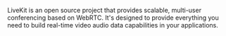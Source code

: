 LiveKit is an open source project that provides scalable, multi-user conferencing based on WebRTC. It's designed to provide everything you need to build real-time video audio data capabilities in your applications.
